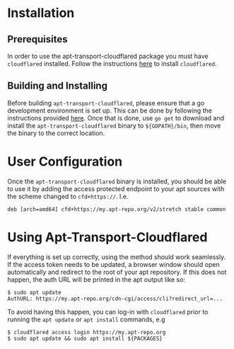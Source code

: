 Installation
============

Prerequisites
-------------
In order to use the apt-transport-cloudflared package you must have
`cloudflared` installed. Follow the instructions
[here](https://developers.cloudflare.com/argo-tunnel/downloads/) to
install `cloudflared`.

Building and Installing
-----------------------
Before building `apt-transport-cloudflared`, please ensure that a go
development environment is set up. This can be done by following the
instructions provided [here](https://golang.org/doc/install). Once that
is done, use `go get` to download and install the
`apt-transport-cloudflared` binary to `${GOPATH}/bin`, then move the
binary to the correct location.

User Configuration
==================
Once the `apt-transport-cloudflared` binary is installed, you should be
able to use it by adding the access protected endpoint to your apt
sources with the scheme changed to `cfd+https://`. I.e.

```
deb [arch=amd64] cfd+https://my.apt-repo.org/v2/stretch stable common
```

Using Apt-Transport-Cloudflared
===============================
If everything is set up correctly, using the method should work
seamlessly. If the access token needs to be updated, a browser window
should open automatically and redirect to the root of your apt
repository. If this does not happen, the auth URL will be printed in
the apt output like so:

```
$ sudo apt update
AuthURL: https://my.apt-repo.org/cdn-cgi/access/cli?redirect_url=...
```

To avoid having this happen, you can log-in with `cloudflared` prior to
running the `apt update` or `apt install` commands, e.g

```
$ cloudflared access login https://my.apt-repo.org
$ sudo apt update && sudo apt install ${PACKAGES}
```
